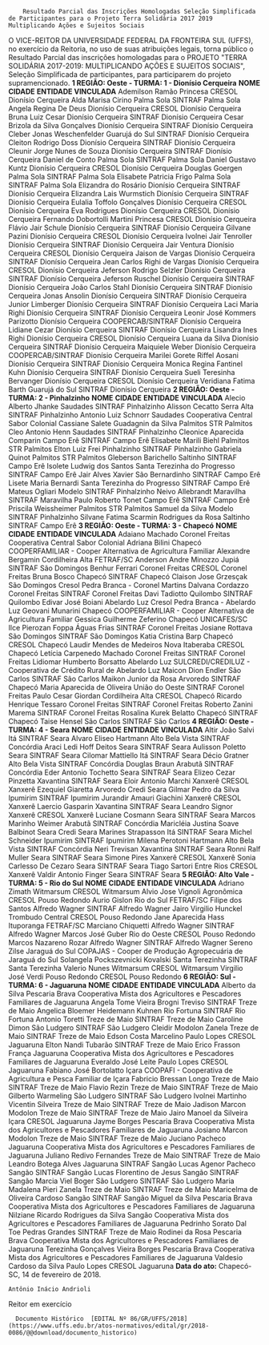         Resultado Parcial das Inscrições Homologadas Seleção Simplificada de Participantes para o Projeto Terra Solidária 2017 2019 Multiplicando Ações e Sujeitos Sociais  

 O VICE-REITOR DA UNIVERSIDADE FEDERAL DA FRONTEIRA SUL (UFFS), no exercício da Reitoria, no uso de suas atribuições legais, torna público o Resultado Parcial das inscrições homologadas para o PROJETO "TERRA SOLIDÁRIA 2017-2019: MULTIPLICANDO AÇÕES E SUJEITOS SOCIAIS", Seleção Simplificada de participantes, para participarem do projeto supramencionado.  **1 REGIÃO: Oeste - TURMA: 1 - Dionísio Cerqueira**     **NOME**   **CIDADE**   **ENTIDADE VINCULADA**     Ademilson Ramão   Princesa   CRESOL Dionísio Cerqueira     Alda Marisa Cirino   Palma Sola   SINTRAF Palma Sola     Angela Regina De Deus   Dionísio Cerqueira   CRESOL Dionísio Cerqueira     Bruna Luiz Cesar   Dionísio Cerqueira   SINTRAF Dionísio Cerqueira     Cesar Brizola da Silva Gonçalves   Dionísio Cerqueira   SINTRAF Dionísio Cerqueira     Cleber Jonas Weschenfelder   Guarujá do Sul   SINTRAF Dionísio Cerqueira     Cleiton Rodrigo Doss   Dionísio Cerqueira   SINTRAF Dionísio Cerqueira     Cleunir Jorge Nunes de Souza   Dionísio Cerqueira   SINTRAF Dionísio Cerqueira     Daniel de Conto   Palma Sola   SINTRAF Palma Sola     Daniel Gustavo Kuntz   Dionísio Cerqueira   CRESOL Dionísio Cerqueira     Douglas Goergen   Palma Sola   SINTRAF Palma Sola     Elisabete Patricia Frigo   Palma Sola   SINTRAF Palma Sola     Elizandra do Rosário   Dionísio Cerqueira   SINTRAF Dionísio Cerqueira     Elizandra Lais Wurmstich   Dionísio Cerqueira   SINTRAF Dionísio Cerqueira     Eulalia Toffolo Gonçalves   Dionísio Cerqueira   CRESOL Dionísio Cerqueira     Eva Rodrigues   Dionísio Cerqueira   CRESOL Dionísio Cerqueira     Fernando Dobortolli Martini   Princesa   CRESOL Dionísio Cerqueira     Flávio Jair Schule   Dionísio Cerqueira   SINTRAF Dionísio Cerqueira     Gilvane Pazini   Dionísio Cerqueira   CRESOL Dionísio Cerqueira     Ivolnei Jair Tenroller   Dionísio Cerqueira   SINTRAF Dionísio Cerqueira     Jair Ventura   Dionísio Cerqueira   CRESOL Dionísio Cerqueira     Jaison de Vargas   Dionísio Cerqueira   SINTRAF Dionísio Cerqueira     Jean Carlos Righi de Vargas   Dionísio Cerqueira   CRESOL Dionísio Cerqueira     Jeferson Rodrigo Selzler   Dionísio Cerqueira   SINTRAF Dionísio Cerqueira     Jeferson Ruschel   Dionísio Cerqueira   SINTRAF Dionísio Cerqueira     João Carlos Stahl   Dionísio Cerqueira   SINTRAF Dionísio Cerqueira     Jonas Ansolin   Dionísio Cerqueira   SINTRAF Dionísio Cerqueira     Junior Limberger   Dionísio Cerqueira   SINTRAF Dionísio Cerqueira     Laci Maria Righi   Dionísio Cerqueira   SINTRAF Dionísio Cerqueira     Leonir José Kommers Parizotto   Dionísio Cerqueira   COOPERCAB/SINTRAF Dionísio Cerqueira     Lidiane Cezar   Dionísio Cerqueira   SINTRAF Dionísio Cerqueira     Lisandra Ines Righi   Dionísio Cerqueira   CRESOL Dionísio Cerqueira     Luana da Silva   Dionísio Cerqueira   SINTRAF Dionísio Cerqueira     Maiquiele Weber   Dionísio Cerqueira   COOPERCAB/SINTRAF Dionísio Cerqueira     Marilei Gorete Riffel Aosani   Dionísio Cerqueira   SINTRAF Dionísio Cerqueira     Monica Regina Fantinel Kuhn   Dionísio Cerqueira   SINTRAF Dionísio Cerqueira     Sueli Teresinha Bervanger   Dionísio Cerqueira   CRESOL Dionísio Cerqueira     Veridiana Fatima Barth   Guarujá do Sul   SINTRAF Dionísio Cerqueira      **2 REGIÃO: Oeste - TURMA: 2 - Pinhalzinho**     **NOME**   **CIDADE**   **ENTIDADE VINCULADA**     Alecio Alberto Jhanke   Saudades   SINTRAF Pinhalzinho     Alisson Cecatto   Serra Alta   SINTRAF Pinhalzinho     Antonio Luiz Schnorr   Saudades   Cooperativa Central Sabor Colonial     Cassiane Salete Guadagnin da Silva   Palmitos   STR Palmitos     Cleo Antonio Henn   Saudades   SINTRAF Pinhalzinho     Cleonice Aparecida Comparin   Campo Erê   SINTRAF Campo Erê     Elisabete Marili Biehl   Palmitos   STR Palmitos     Elton Luiz Frei   Pinhalzinho   SINTRAF Pinhalzinho     Gabriela Quinot   Palmitos   STR Palmitos     Gleberson Barichello   Saltinho   SINTRAF Campo Erê     Isolete Ludwig dos Santos   Santa Terezinha do Progresso   SINTRAF Campo Erê     Jair Alves Xavier   São Bernardinho   SINTRAF Campo Erê     Lisete Maria Bernardi   Santa Terezinha do Progresso   SINTRAF Campo Erê     Mateus Ogliari   Modelo   SINTRAF Pinhalzinho     Neivo Allebrandt   Maravilha   SINTRAF Maravilha     Paulo Roberto Tonet   Campo Erê   SINTRAF Campo Erê     Priscila Weissheimer   Palmitos   STR Palmitos     Samuel da Silva   Modelo   SINTRAF Pinhalzinho     Silvane Fatima Scarmin Rodrigues da Rosa   Saltinho   SINTRAF Campo Erê      **3 REGIÃO: Oeste - TURMA: 3 - Chapecó**     **NOME**   **CIDADE**   **ENTIDADE VINCULADA**     Adaiano Machado   Coronel Freitas   Cooperativa Central Sabor Colonial     Adriana Bilini   Chapecó   COOPERFAMILIAR - Cooper Alternativa de Agricultura Familiar     Alexandre Bergamin   Cordilheira Alta   FETRAF/SC     Anderson Andre Minozzo   Jupiá   SINTRAF São Domingos     Benhur Ferrari   Coronel Freitas   CRESOL Coronel Freitas     Bruna Bosco   Chapecó   SINTRAF Chapecó     Claison Jose Grzesçak   São Domingos   Cresol Pedra Branca - Coronel Martins     Dalvana Cordazzo   Coronel Freitas   SINTRAF Coronel Freitas     Davi Tadiotto   Quilombo   SINTRAF Quilombo     Edivar José Boiani   Abelardo Luz   Cresol Pedra Branca - Abelardo Luz     Geovani Munarini   Chapecó   COOPERFAMILIAR - Cooper Alternativa de Agricultura Familiar     Gessica Guilherme Zeferino   Chapecó   UNICAFES/SC     Ilce Pierozan Foppa   Águas Frias   SINTRAF Coronel Freitas     Josiane Rottava   São Domingos   SINTRAF São Domingos     Katia Cristina Barp   Chapecó   CRESOL Chapecó     Laudir Mendes de Medeiros   Nova Itaberaba   CRESOL Chapecó     Letícia Carpenedo Machado   Coronel Freitas   SINTRAF Coronel Freitas     Lidiomar Humberto Borsatto   Abelardo Luz   SULCREDI/CREDILUZ - Cooperativa de Crédito Rural de Abelardo Luz     Maicon Dion Endler   São Carlos   SINTRAF São Carlos     Maikon Junior da Rosa   Arvoredo   SINTRAF Chapecó     Maria Aparecida de Oliveira   União do Oeste   SINTRAF Coronel Freitas     Paulo Cesar Giordan   Cordilheira Alta   CRESOL Chapecó     Ricardo Henrique Tessaro   Coronel Freitas   SINTRAF Coronel Freitas     Roberto Zanini   Marema   SINTRAF Coronel Freitas     Rosalina Kurek Belatto   Chapecó   SINTRAF Chapecó     Taise Hensel   São Carlos   SINTRAF São Carlos      **4 REGIÃO: Oeste - TURMA: 4 - Seara**     **NOME**   **CIDADE**   **ENTIDADE VINCULADA**     Altir João Salvi   Itá   SINTRAF Seara     Alvaro Eliseo Hartmann   Alto Bela Vista   SINTRAF Concórdia     Araci Ledi Hoff Deitos   Seara   SINTRAF Seara     Aulisson Poletto   Seara   SINTRAF Seara     Cilomar Mattiello   Itá   SINTRAF Seara     Décio Gratner   Alto Bela Vista   SINTRAF Concórdia     Douglas Braun   Arabutã   SINTRAF Concórdia     Eder Antonio Tochetto   Seara   SINTRAF Seara     Elizeo Cezar Pinzetta   Xavantina   SINTRAF Seara     Eloir Antonio Marchi   Xanxerê   CRESOL Xanxerê     Ezequiel Giaretta   Arvoredo   Credi Seara     Gilmar Pedro da Silva   Ipumirim   SINTRAF Ipumirim     Jurandir Amauri Giachini   Xanxerê   CRESOL Xanxerê     Laercio Gasparin   Xavantina   SINTRAF Seara     Leandro Signor   Xanxerê   CRESOL Xanxerê     Luciane Cosmann   Seara   SINTRAF Seara     Marcos Marinho Weimer   Arabutã   SINTRAF Concórdia     Maricléia Justina Soave Balbinot   Seara   Credi Seara     Marines Strapasson   Itá   SINTRAF Seara     Michel Schneider   Ipumirim   SINTRAF Ipumirim     Milena Perotoni Hartmann   Alto Bela Vista   SINTRAF Concórdia     Neri Trevisan   Xavantina   SINTRAF Seara     Ronni Ralf Muller   Seara   SINTRAF Seara     Simone Pires   Xanxerê   CRESOL Xanxerê     Sonia Carlesso De Cezaro   Seara   SINTRAF Seara     Tiago Sartori   Entre Rios   CRESOL Xanxerê     Valdir Antonio Finger   Seara   SINTRAF Seara      **5 REGIÃO: Alto Vale - TURMA: 5 - Rio do Sul**     **NOME**   **CIDADE**   **ENTIDADE VINCULADA**     Adriano Zimath   Witmarsum   CRESOL Witmarsum     Alvio Jose Vignoli   Agronômica   CRESOL Pouso Redondo     Aurio Gislon   Rio do Sul   FETRAF/SC     Filipe dos Santos   Alfredo Wagner   SINTRAF Alfredo Wagner     Jairo Virgilio Hunckel   Trombudo Central   CRESOL Pouso Redondo     Jane Aparecida Hass   Ituporanga   FETRAF/SC     Marciano Chiquetti   Alfredo Wagner   SINTRAF Alfredo Wagner     Marcos José Guber   Rio do Oeste   CRESOL Pouso Redondo     Marcos Nazareno Rozar   Alfredo Wagner   SINTRAF Alfredo Wagner     Sereno Zilse   Jaraguá do Sul   COPAJAS - Cooper de Produção Agropecuária de Jaraguá do Sul     Solangela Pockszevnicki Kovalski   Santa Terezinha   SINTRAF Santa Terezinha     Valerio Nunes   Witmarsum   CRESOL Witmarsum     Virgilio José Verdi   Pouso Redondo   CRESOL Pouso Redondo      **6 REGIÃO: Sul - TURMA: 6 - Jaguaruna**     **NOME**   **CIDADE**   **ENTIDADE VINCULADA**     Alberto da Silva   Pescaria Brava   Cooperativa Mista dos Agricultores e Pescadores Familiares de Jaguaruna     Angela Tome Vieira Brogni   Treviso   SINTRAF Treze de Maio     Angelica Bloemer Heidemann Kuhnen   Rio Fortuna   SINTRAF Rio Fortuna     Antonio Toretti   Treze de Maio   SINTRAF Treze de Maio     Caroline Dimon   São Ludgero   SINTRAF São Ludgero     Cleidir Modolon Zanela   Treze de Maio   SINTRAF Treze de Maio     Edson Costa Marcelino   Paulo Lopes   CRESOL Jaguaruna     Elton Nandi   Tubarão   SINTRAF Treze de Maio     Erico Frasson França   Jaguaruna   Cooperativa Mista dos Agricultores e Pescadores Familiares de Jaguaruna     Everaldo José Leite   Paulo Lopes   CRESOL Jaguaruna     Fabiano José Bortolatto   Içara   COOPAFI - Cooperativa de Agricultura e Pesca Familiar de Içara     Fabricio Bressan Longo   Treze de Maio   SINTRAF Treze de Maio     Flavio Rezin   Treze de Maio   SINTRAF Treze de Maio     Gilberto Warmeling   São Ludgero   SINTRAF São Ludgero     Ivolnei Martinho Vicentin Silveira   Treze de Maio   SINTRAF Treze de Maio     Jadison Marcon Modolon   Treze de Maio   SINTRAF Treze de Maio     Jairo Manoel da Silveira   Içara   CRESOL Jaguaruna     Jayme Borges   Pescaria Brava   Cooperativa Mista dos Agricultores e Pescadores Familiares de Jaguaruna     Josiano Marcon Modolon   Treze de Maio   SINTRAF Treze de Maio     Juciano Pacheco   Jaguaruna   Cooperativa Mista dos Agricultores e Pescadores Familiares de Jaguaruna     Juliano Redivo Fernandes   Treze de Maio   SINTRAF Treze de Maio     Leandro Botega Alves   Jaguaruna   SINTRAF Sangão     Lucas Agenor Pacheco   Sangão   SINTRAF Sangão     Lucas Florentino de Jesus   Sangão   SINTRAF Sangão     Marcia Viel Boger   São Ludgero   SINTRAF São Ludgero     Maria Madalena Pieri Zanela   Treze de Maio   SINTRAF Treze de Maio     Maricelma de Oliveira Cardoso   Sangão   SINTRAF Sangão     Miguel da Silva   Pescaria Brava   Cooperativa Mista dos Agricultores e Pescadores Familiares de Jaguaruna     Nilziane Ricardo Rodrigues da Silva   Sangão   Cooperativa Mista dos Agricultores e Pescadores Familiares de Jaguaruna     Pedrinho Sorato Dal Toe   Pedras Grandes   SINTRAF Treze de Maio     Rodinei da Rosa   Pescaria Brava   Cooperativa Mista dos Agricultores e Pescadores Familiares de Jaguaruna     Terezinha Gonçalves Vieira Borges   Pescaria Brava   Cooperativa Mista dos Agricultores e Pescadores Familiares de Jaguaruna     Valdesio Cardoso da Silva   Paulo Lopes   CRESOL Jaguaruna                       **Data do ato:** Chapecó-SC, 14 de fevereiro de 2018.   
 

    Antônio Inácio Andrioli   
 Reitor em exercício 

      Documento Histórico  [EDITAL Nº 86/GR/UFFS/2018](https://www.uffs.edu.br/atos-normativos/edital/gr/2018-0086/@@download/documento_historico)     
      
